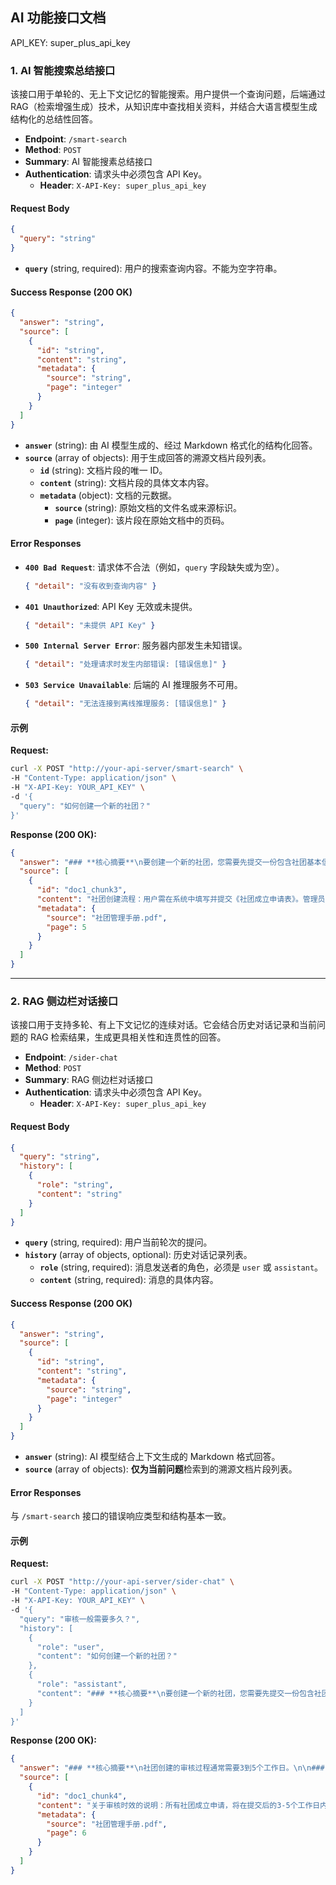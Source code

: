 ## **AI 功能接口文档**

API_KEY: super_plus_api_key

### **1. AI 智能搜索总结接口**

该接口用于单轮的、无上下文记忆的智能搜索。用户提供一个查询问题，后端通过 RAG（检索增强生成）技术，从知识库中查找相关资料，并结合大语言模型生成结构化的总结性回答。

- **Endpoint**: `/smart-search`
- **Method**: `POST`
- **Summary**: AI 智能搜素总结接口
- **Authentication**: 请求头中必须包含 API Key。
  - **Header**: `X-API-Key: super_plus_api_key`

#### **Request Body**

```json
{
  "query": "string"
}
```

- **`query`** (string, required): 用户的搜索查询内容。不能为空字符串。

#### **Success Response (200 OK)**

```json
{
  "answer": "string",
  "source": [
    {
      "id": "string",
      "content": "string",
      "metadata": {
        "source": "string",
        "page": "integer"
      }
    }
  ]
}
```

- **`answer`** (string): 由 AI 模型生成的、经过 Markdown 格式化的结构化回答。
- **`source`** (array of objects): 用于生成回答的溯源文档片段列表。
  - **`id`** (string): 文档片段的唯一 ID。
  - **`content`** (string): 文档片段的具体文本内容。
  - **`metadata`** (object): 文档的元数据。
    - **`source`** (string): 原始文档的文件名或来源标识。
    - **`page`** (integer): 该片段在原始文档中的页码。

#### **Error Responses**

- **`400 Bad Request`**: 请求体不合法（例如，`query` 字段缺失或为空）。
  ```json
  { "detail": "没有收到查询内容" }
  ```
- **`401 Unauthorized`**: API Key 无效或未提供。
  ```json
  { "detail": "未提供 API Key" }
  ```
- **`500 Internal Server Error`**: 服务器内部发生未知错误。
  ```json
  { "detail": "处理请求时发生内部错误: [错误信息]" }
  ```
- **`503 Service Unavailable`**: 后端的 AI 推理服务不可用。
  ```json
  { "detail": "无法连接到离线推理服务: [错误信息]" }
  ```

#### **示例**

**Request:**

```bash
curl -X POST "http://your-api-server/smart-search" \
-H "Content-Type: application/json" \
-H "X-API-Key: YOUR_API_KEY" \
-d '{
  "query": "如何创建一个新的社团？"
}'
```

**Response (200 OK):**

```json
{
  "answer": "### **核心摘要**\n要创建一个新的社团，您需要先提交一份包含社团基本信息的申请表，并通过管理员的审核。\n\n### **关键信息/步骤**\n1.  **登录系统**：使用您的学号和密码登录社团管理系统。\n2.  **进入申请页面**：在导航栏找到“社团管理”，点击“创建社团”。\n3.  **填写申请表**：按要求填写社团名称、简介、负责人信息等。\n4.  **提交审核**：确认信息无误后，点击提交，等待管理员审核。\n\n### **实用技巧/补充**\n- 建议在申请前准备好详细的社团章程和活动计划，这会加快审核过程。\n- 您可以在“我的申请”页面随时查看审核进度。",
  "source": [
    {
      "id": "doc1_chunk3",
      "content": "社团创建流程：用户需在系统中填写并提交《社团成立申请表》。管理员将在后台收到申请并进行审核，审核结果将通过系统消息通知申请人...",
      "metadata": {
        "source": "社团管理手册.pdf",
        "page": 5
      }
    }
  ]
}
```

---

### **2. RAG 侧边栏对话接口**

该接口用于支持多轮、有上下文记忆的连续对话。它会结合历史对话记录和当前问题的 RAG 检索结果，生成更具相关性和连贯性的回答。

- **Endpoint**: `/sider-chat`
- **Method**: `POST`
- **Summary**: RAG 侧边栏对话接口
- **Authentication**: 请求头中必须包含 API Key。
  - **Header**: `X-API-Key: super_plus_api_key`

#### **Request Body**

```json
{
  "query": "string",
  "history": [
    {
      "role": "string",
      "content": "string"
    }
  ]
}
```

- **`query`** (string, required): 用户当前轮次的提问。
- **`history`** (array of objects, optional): 历史对话记录列表。
  - **`role`** (string, required): 消息发送者的角色，必须是 `user` 或 `assistant`。
  - **`content`** (string, required): 消息的具体内容。

#### **Success Response (200 OK)**

```json
{
  "answer": "string",
  "source": [
    {
      "id": "string",
      "content": "string",
      "metadata": {
        "source": "string",
        "page": "integer"
      }
    }
  ]
}
```

- **`answer`** (string): AI 模型结合上下文生成的 Markdown 格式回答。
- **`source`** (array of objects): **仅为当前问题**检索到的溯源文档片段列表。

#### **Error Responses**

与 `/smart-search` 接口的错误响应类型和结构基本一致。

#### **示例**

**Request:**

```bash
curl -X POST "http://your-api-server/sider-chat" \
-H "Content-Type: application/json" \
-H "X-API-Key: YOUR_API_KEY" \
-d '{
  "query": "审核一般需要多久？",
  "history": [
    {
      "role": "user",
      "content": "如何创建一个新的社团？"
    },
    {
      "role": "assistant",
      "content": "### **核心摘要**\n要创建一个新的社团，您需要先提交一份包含社团基本信息的申请表，并通过管理员的审核。\n\n### **关键信息/步骤**\n1.  **登录系统**：使用您的学号和密码登录社团管理系统。\n2.  **进入申请页面**：在导航栏找到“社团管理”，点击“创建社团”。\n3.  **填写申请表**：按要求填写社团名称、简介、负责人信息等。\n4.  **提交审核**：确认信息无误后，点击提交，等待管理员审核。\n\n### **实用技巧/补充**\n- 建议在申请前准备好详细的社团章程和活动计划，这会加快审核过程。\n- 您可以在“我的申请”页面随时查看审核进度。"
    }
  ]
}'
```

**Response (200 OK):**

```json
{
  "answer": "### **核心摘要**\n社团创建的审核过程通常需要3到5个工作日。\n\n### **关键信息/步骤**\n1.  **自动流转**：您提交申请后，系统会自动将申请流转至对应的管理部门。\n2.  **人工审核**：相关负责老师会在此期间对您提交的材料进行人工审核。\n3.  **结果通知**：审核完成后，无论通过与否，系统都会通过站内信和邮件通知您。\n\n### **实用技巧/补充**\n- 如果超过5个工作日仍未收到通知，建议您通过系统的申诉渠道联系管理员进行咨询。",
  "source": [
    {
      "id": "doc1_chunk4",
      "content": "关于审核时效的说明：所有社团成立申请，将在提交后的3-5个工作日内完成审批流程。特殊情况除外。",
      "metadata": {
        "source": "社团管理手册.pdf",
        "page": 6
      }
    }
  ]
}
```
